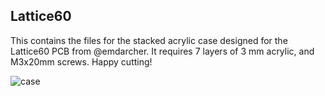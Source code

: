 ## Lattice60

This contains the files for the stacked acrylic case designed for the Lattice60 PCB from @emdarcher. It requires 7 layers of 3 mm acrylic, and M3x20mm screws. Happy cutting!

![case](./case.jpg)